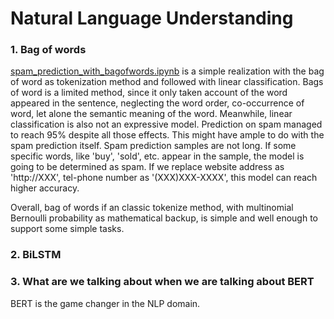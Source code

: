 # Natural Language Understanding

### 1. Bag of words

[spam_prediction_with_bagofwords.ipynb](https://github.com/ElectronicTomato/Natural-Language-Understanding/blob/master/spam_prediction_with_bagofwords.ipynb) is a simple realization with the bag of word as tokenization method and followed with linear classification. Bags of word is a limited method, since it only taken account of the word appeared in the sentence, neglecting the word order, co-occurrence of word, let alone the semantic meaning of the word. Meanwhile, linear classification is also not an expressive model. Prediction on spam managed to reach 95% despite all those effects. This might have ample to do with the spam prediction itself. Spam prediction samples are not long.  If some specific words, like 'buy', 'sold', etc. appear in the sample, the model is going to be determined as spam. If we replace website address as 'http://XXX', tel-phone number as '(XXX)XXX-XXXX', this model can reach higher accuracy. 

Overall, bag of words if an classic tokenize method, with multinomial Bernoulli probability as mathematical backup, is simple and well enough to support some simple tasks.



### 2. BiLSTM



### 3. What are we talking about when we are talking about BERT

BERT is the game changer in the NLP domain. 